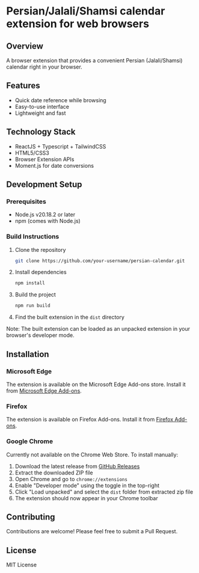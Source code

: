 # Persian/Jalali/Shamsi calendar extension for web browsers

## Overview

A browser extension that provides a convenient Persian (Jalali/Shamsi) calendar right in your browser.

## Features

- Quick date reference while browsing
- Easy-to-use interface
- Lightweight and fast

## Technology Stack

- ReactJS + Typescript + TailwindCSS
- HTML5/CSS3
- Browser Extension APIs
- Moment.js for date conversions

## Development Setup

### Prerequisites

- Node.js v20.18.2 or later
- npm (comes with Node.js)

### Build Instructions

1. Clone the repository

   ```bash
   git clone https://github.com/your-username/persian-calendar.git
   ```

2. Install dependencies

   ```bash
   npm install
   ```

3. Build the project

   ```bash
   npm run build
   ```

4. Find the built extension in the `dist` directory

Note: The built extension can be loaded as an unpacked extension in your browser's developer mode.

## Installation

### Microsoft Edge

The extension is available on the Microsoft Edge Add-ons store. Install it from [Microsoft Edge Add-ons](https://microsoftedge.microsoft.com/addons/detail/persian-calendar/kojcphmdolepklegkdendjhifeablabj).

### Firefox

The extension is available on Firefox Add-ons. Install it from [Firefox Add-ons](https://addons.mozilla.org/en-US/firefox/addon/persian-jalali-calendar).

### Google Chrome

Currently not available on the Chrome Web Store. To install manually:

1. Download the latest release from [GitHub Releases](https://github.com/MRezaKarimi/persian-calendar/releases/)
2. Extract the downloaded ZIP file
3. Open Chrome and go to `chrome://extensions`
4. Enable "Developer mode" using the toggle in the top-right
5. Click "Load unpacked" and select the `dist` folder from extracted zip file
6. The extension should now appear in your Chrome toolbar

## Contributing

Contributions are welcome! Please feel free to submit a Pull Request.

## License

MIT License
